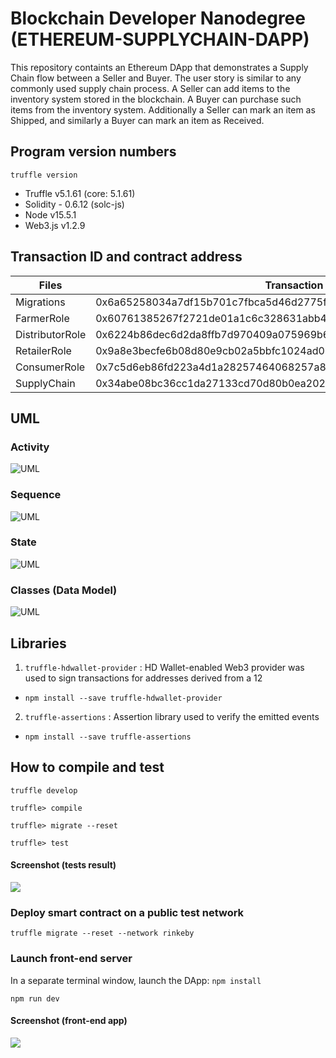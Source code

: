 # Blockchain Developer Nanodegree  (ETHEREUM-SUPPLYCHAIN-DAPP)

This repository containts an Ethereum DApp that demonstrates a Supply Chain flow between a Seller and Buyer. The user story is similar to any commonly used supply chain process. A Seller can add items to the inventory system stored in the blockchain. A Buyer can purchase such items from the inventory system. Additionally a Seller can mark an item as Shipped, and similarly a Buyer can mark an item as Received.


## Program version numbers
`truffle version`

* Truffle v5.1.61 (core: 5.1.61)
* Solidity - 0.6.12 (solc-js)
* Node v15.5.1
* Web3.js v1.2.9


## Transaction ID and contract address
| Files | Transaction ID | Contract address |
| ------------- | ------------- | ------------- |
| Migrations | 0x6a65258034a7df15b701c7fbca5d46d2775f98c270ab1531b4281c82faad9cd0 | 0x23605143487bb96721CC8c82e4558bEf2282bC5d | 
| FarmerRole | 0x60761385267f2721de01a1c6c328631abb47d2e4dbfc1b285a3469ab81f8588b | 0x02681Bc3490f5c477eFB1BFa604f78D68C1545ed |
| DistributorRole | 0x6224b86dec6d2da8ffb7d970409a075969b660185ada58d5cb8afe25b8231a6c | 0x3dA9CA532fd0a94a7AF446a2C56d827f5eb7d005 |
| RetailerRole | 0x9a8e3becfe6b08d80e9cb02a5bbfc1024ad08e5ca17c932420d7d5b8a90341d6 | 0x2403172eCF01B53B92a1d1CA522360A6122F7e82 |
| ConsumerRole | 0x7c5d6eb86fd223a4d1a28257464068257a8e891158a693a49f0ac09691ed12f1 | 0x6328492264d034C2d6720cD4eC4F80ab50f14C29 |
| SupplyChain | 0x34abe08bc36cc1da27133cd70d80b0ea2026759664fa4f65180c636b4700941b | 0x7df1B614127Bd2650485e7B6AdAC6E03b86C43f7 |


## UML

### Activity
![UML](img/activity.png)

### Sequence
![UML](img/sequence.png)

### State
![UML](img/state.png)

### Classes (Data Model)
![UML](img/classes.png)

## Libraries
1. `truffle-hdwallet-provider` : HD Wallet-enabled Web3 provider was used to sign transactions for addresses derived from a 12
* `npm install --save truffle-hdwallet-provider`
2. `truffle-assertions` : Assertion library used  to verify the emitted events
* `npm install --save truffle-assertions`



## How to compile and test
`truffle develop`

`truffle> compile`

`truffle> migrate --reset`

`truffle> test`


#### Screenshot (tests result)
![](img/tests.png)


### Deploy smart contract on a public test network
`truffle migrate --reset --network rinkeby`

### Launch front-end server
In a separate terminal window, launch the DApp:
`npm install`

`npm run dev`

#### Screenshot (front-end app)
![](img/frontend.png)

